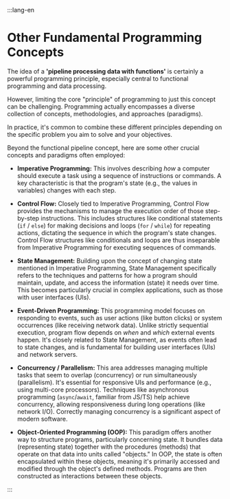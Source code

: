 :::lang-en

# Other Fundamental Programming Concepts

The idea of a **'pipeline processing data with functions'** is certainly a powerful programming principle, especially central to functional programming and data processing.

However, limiting the core "principle" of programming to just this concept can be challenging. Programming actually encompasses a diverse collection of concepts, methodologies, and approaches (paradigms).

In practice, it's common to combine these different principles depending on the specific problem you aim to solve and your objectives.

Beyond the functional pipeline concept, here are some other crucial concepts and paradigms often employed:

-   **Imperative Programming:** This involves describing _how_ a computer should execute a task using a sequence of instructions or commands. A key characteristic is that the program's state (e.g., the values in variables) changes with each step.

-   **Control Flow:** Closely tied to Imperative Programming, Control Flow provides the mechanisms to manage the execution order of those step-by-step instructions. This includes structures like conditional statements (`if` / `else`) for making decisions and loops (`for` / `while`) for repeating actions, dictating the sequence in which the program's state changes. Control Flow structures like conditionals and loops are thus inseparable from Imperative Programming for executing sequences of commands.

-   **State Management:** Building upon the concept of changing state mentioned in Imperative Programming, State Management specifically refers to the techniques and patterns for how a program should maintain, update, and access the information (state) it needs over time. This becomes particularly crucial in complex applications, such as those with user interfaces (UIs).

-   **Event-Driven Programming:** This programming model focuses on responding to events, such as user actions (like button clicks) or system occurrences (like receiving network data). Unlike strictly sequential execution, program flow depends on _when_ and _which_ external events happen. It's closely related to State Management, as events often lead to state changes, and is fundamental for building user interfaces (UIs) and network servers.

-   **Concurrency / Parallelism:** This area addresses managing multiple tasks that seem to overlap (concurrency) or run simultaneously (parallelism). It's essential for responsive UIs and performance (e.g., using multi-core processors). Techniques like asynchronous programming (`async`/`await`, familiar from JS/TS) help achieve concurrency, allowing responsiveness during long operations (like network I/O). Correctly managing concurrency is a significant aspect of modern software.

-   **Object-Oriented Programming (OOP):** This paradigm offers another way to structure programs, particularly concerning state. It bundles data (representing state) together with the procedures (methods) that operate on that data into units called "objects." In OOP, the state is often encapsulated within these objects, meaning it's primarily accessed and modified through the object's defined methods. Programs are then constructed as interactions between these objects.

:::